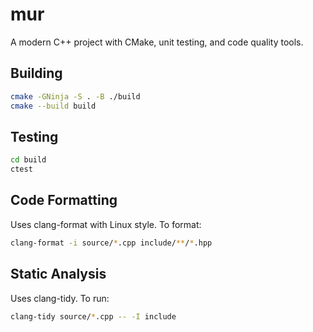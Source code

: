 # mur

A modern C++ project with CMake, unit testing, and code quality tools.

## Building

```bash
cmake -GNinja -S . -B ./build
cmake --build build
```

## Testing

```bash
cd build
ctest
```

## Code Formatting

Uses clang-format with Linux style. To format:

```bash
clang-format -i source/*.cpp include/**/*.hpp
```

## Static Analysis

Uses clang-tidy. To run:

```bash
clang-tidy source/*.cpp -- -I include
```
